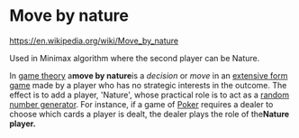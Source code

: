# Move by nature

<https://en.wikipedia.org/wiki/Move_by_nature>

Used in Minimax algorithm where the second player can be Nature.

In [game theory](https://en.wikipedia.org/wiki/Game_theory) a**move by nature**is a *decision* or *move* in an [extensive form game](https://en.wikipedia.org/wiki/Extensive_form_game) made by a player who has no strategic interests in the outcome. The effect is to add a player, 'Nature', whose practical role is to act as a [random number generator](https://en.wikipedia.org/wiki/Random_number_generator). For instance, if a game of [Poker](https://en.wikipedia.org/wiki/Poker) requires a dealer to choose which cards a player is dealt, the dealer plays the role of the**Nature player.**
